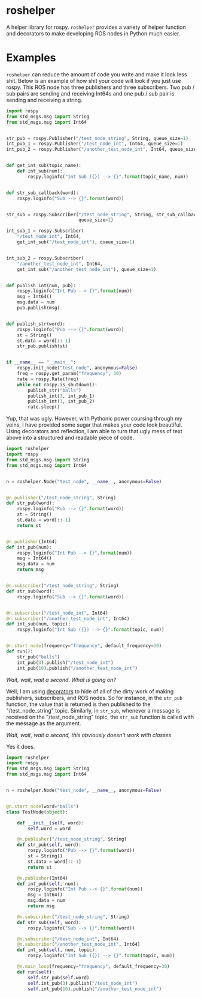 # roshelper

A helper library for rospy. `roshelper` provides a variety of helper function
and decorators to make developing ROS nodes in Python much easier.

# Examples
`roshelper` can reduce the amount of code you write and make it look less shit.
Below is an example of how shit your code will look if you just use rospy. This
ROS node has three publishers and three subscribers. Two pub / sub pairs are
sending and receiving Int64s and one pub / sub pair is sending and receiving a
string.

```python
import rospy
from std_msgs.msg import String
from std_msgs.msg import Int64


str_pub = rospy.Publisher("/test_node_string", String, queue_size=1)
int_pub_1 = rospy.Publisher("/test_node_int", Int64, queue_size=1)
int_pub_2 = rospy.Publisher("/another_test_node_int", Int64, queue_size=1)


def get_int_sub(topic_name):
    def int_sub(num):
        rospy.loginfo("Int Sub ({}) --> {}".format(topic_name, num))


def str_sub_callback(word):
    rospy.loginfo("Sub --> {}".format(word))


str_sub = rospy.Subscriber("/test_node_string", String, str_sub_callback,
                           queue_size=1)

int_sub_1 = rospy.Subscriber(
    "/test_node_int", Int64,
    get_int_sub("/test_node_int"), queue_size=1)


int_sub_2 = rospy.Subscriber(
    "/another_test_node_int", Int64,
    get_int_sub("/another_test_node_int"), queue_size=1)


def publish_int(num, pub):
    rospy.loginfo("Int Pub --> {}".format(num))
    msg = Int64()
    msg.data = num
    pub.publish(msg)


def publish_str(word):
    rospy.loginfo("Pub --> {}".format(word))
    st = String()
    st.data = word[::-1]
    str_pub.publish(st)


if __name__ == "__main__":
    rospy.init_node("test_node", anonymous=False)
    freq = rospy.get_param("frequency", 30)
    rate = rospy.Rate(freq)
    while not rospy.is_shutdown():
        publish_str("balls")
        publish_int(3, int_pub_1)
        publish_int(3, int_pub_2)
        rate.sleep()
```

Yup, that was ugly. However, with Pythonic power coursing through my veins, I
have provided some sugar that makes your code look beautiful. Using decorators
and reflection, I am able to turn that ugly mess of text above into a
structured and readable piece of code.

```python
import roshelper
import rospy
from std_msgs.msg import String
from std_msgs.msg import Int64


n = roshelper.Node("test_node", __name__, anonymous=False)


@n.publisher("/test_node_string", String)
def str_pub(word):
    rospy.loginfo("Pub --> {}".format(word))
    st = String()
    st.data = word[::-1]
    return st


@n.publisher(Int64)
def int_pub(num):
    rospy.loginfo("Int Pub --> {}".format(num))
    msg = Int64()
    msg.data = num
    return msg


@n.subscriber("/test_node_string", String)
def str_sub(word):
    rospy.loginfo("Sub --> {}".format(word))


@n.subscriber("/test_node_int", Int64)
@n.subscriber("/another_test_node_int", Int64)
def int_sub(num, topic):
    rospy.loginfo("Int Sub ({}) --> {}".format(topic, num))


@n.start_node(frequency="frequency", default_frequency=30)
def run():
    str_pub("balls")
    int_pub(3).publish("/test_node_int")
    int_pub(10).publish("/another_test_node_int")
```

*Wait, wait, wait a second. What is going on?*

Well, I am using
[decorators](https://realpython.com/blog/python/primer-on-python-decorators/)
to hide of all of the dirty work of making publishers, subscribers, and ROS
nodes. So for instance, in the `str_pub` function, the value that is returned
is then published to the "/test_node_string" topic. Similarly, in `str_sub`,
whenever a message is received on the "/test_node_string" topic, the `str_sub`
function is called with the message as the argument.

*Wait, wait, wait a second, this obviously doesn't work with classes*

Yes it does.

```python
import roshelper
import rospy
from std_msgs.msg import String
from std_msgs.msg import Int64


n = roshelper.Node("test_node", __name__, anonymous=False)


@n.start_node(word="balls")
class TestNode(object):

    def __init__(self, word):
        self.word = word

    @n.publisher("/test_node_string", String)
    def str_pub(self, word):
        rospy.loginfo("Pub --> {}".format(word))
        st = String()
        st.data = word[::-1]
        return st

    @n.publisher(Int64)
    def int_pub(self, num):
        rospy.loginfo("Int Pub --> {}".format(num))
        msg = Int64()
        msg.data = num
        return msg

    @n.subscriber("/test_node_string", String)
    def str_sub(self, word):
        rospy.loginfo("Sub --> {}".format(word))

    @n.subscriber("/test_node_int", Int64)
    @n.subscriber("/another_test_node_int", Int64)
    def int_sub(self, num, topic):
        rospy.loginfo("Int Sub ({}) --> {}".format(topic, num))

    @n.main_loop(frequency="frequency", default_frequency=30)
    def run(self):
        self.str_pub(self.word)
        self.int_pub(3).publish("/test_node_int")
        self.int_pub(10).publish("/another_test_node_int")
```
